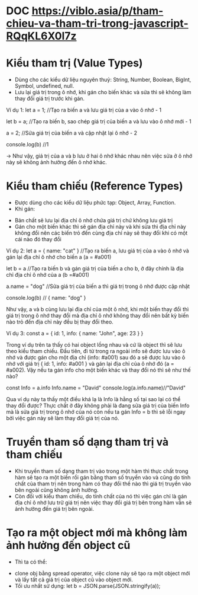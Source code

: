 # DOC https://viblo.asia/p/tham-chieu-va-tham-tri-trong-javascript-RQqKL6X0l7z

# Kiểu tham trị (Value Types)
- Dùng cho các kiểu dữ liệu nguyên thuỷ: String, Number, Boolean, BigInt, Symbol, undefined, null. 
- Lưu lại giá trị trong ô nhớ, khi gán cho biến khác và sửa thì sẽ không làm thay đổi giá trị trước khi gán.

Ví dụ 1:
let a = 1;
//Tạo ra biến a và lưu giá trị của a vào ô nhớ - 1 

let b = a;
//Tạo ra biến b, sao chép giá trị của biến a và lưu vào ô nhớ mới - 1

a = 2;
//Sửa giá trị của biến a và cập nhật lại ô nhớ - 2

console.log(b) //1

-> Như vậy, giá trị của a và b lưu ở hai ô nhớ khác nhau nên việc sửa ở ô nhớ này sẽ không ảnh hưởng đến ô nhớ khác.

# Kiểu tham chiếu (Reference Types)

- Được dùng cho các kiểu dữ liệu phức tạp: Object, Array, Function. 
- Khi gán: 
+ Bản chất sẽ lưu lại địa chỉ ô nhớ chứa giá trị chứ không lưu giá trị
+ Gán cho một biến khác thì sẽ gán địa chỉ này 
và khi sửa thì địa chỉ này không đổi nên 
các biến trỏ đến cùng địa chỉ này sẽ thay đổi 
khi có một cái nào đó thay đổi

Ví dụ 2:
let a = { name: "cat" }
//Tạo ra biến a, lưu giá trị của a vào ô nhớ và gán lại địa chỉ ô nhớ cho biến a (a = #a001)

let b = a
//Tạo ra biến b và gán giá trị của biến a cho b, ở đây chính là địa chỉ địa chỉ ô nhớ của a (b =#a001)

a.name = "dog"
//Sửa giá trị của biến a thì giá trị trong ô nhớ được cập nhật

console.log(b) // { name: "dog" }

Như vậy, a và b cùng lưu lại địa chỉ của một ô nhớ, khi một biến thay đổi thì giá trị trong ô nhớ thay đổi mà địa chỉ ô nhớ không thay đổi nên bất kỳ biến nào trỏ đến địa chỉ này đều bị thay đổi theo.

Ví dụ 3: 
const a = {
    id: 1, 
    info: {
        name: "John",
        age: 23
    }
}

Trong ví dụ trên ta thấy có hai object lồng nhau và cứ là object thì sẽ lưu theo kiểu tham chiếu. Đầu tiên, đi từ trong ra ngoài info sẽ được lưu vào ô nhớ và được gán cho một địa chỉ (info: #a001) sau đó a sẽ được lưu vào ô nhớ với giá trị { id: 1, info: #a001 } và gán lại địa chỉ của ô nhớ đó (a = #a002). Vậy nếu ta gán info cho một biến khác và thay đổi nó thì sẽ như thế nào?

const Info = a.info
Info.name = "David"
console.log(a.info.name)//"David"

Qua ví dụ này ta thấy một điều khá lạ là Info là hằng số tại sao lại có thể thay đổi được? Thực chất ở đây không phải là đang sửa giá trị của biến Info mà là sửa giá trị trong ô nhớ của nó còn nếu ta gán Info = b thì sẽ lỗi ngay bởi việc gán này sẽ làm thay đổi giá trị của nó.

# Truyền tham số dạng tham trị và tham chiếu
- Khi truyền tham số dạng tham trị vào trong một hàm thì 
thực chất trong hàm sẽ tạo ra một biến rồi gán bằng 
tham số truyền vào và cũng do tính chất của tham trị 
nên trong hàm có thay đổi thế nào thì giá trị truyền vào bên ngoài cũng không ảnh hưởng.
- Còn đối với kiểu tham chiếu, do tính chất của nó thì 
việc gán chỉ là gán địa chỉ ô nhớ lưu trữ giá trị nên việc 
thay đổi giá trị bên trong hàm 
vẫn sẽ ảnh hưởng đến giá trị bên ngoài.

# Tạo ra một object mới mà không làm ảnh hưởng đến object cũ 
- Thì ta có thể:
+ clone obj bằng spread operator, việc clone này sẽ tạo ra một object mới và lấy tất cả giá trị của object cũ vào object mới.
+ Tối ưu nhất sử dụng: let b = JSON.parse(JSON.stringify(a));